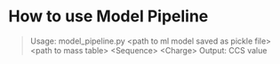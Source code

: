 # How to use Model Pipeline
> Usage: model_pipeline.py &lt;path to ml model saved as pickle file> &lt;path to mass table> &lt;Sequence> &lt;Charge>
> Output: CCS value
